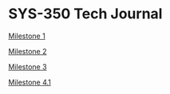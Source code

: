 # SYS-350 Tech Journal

[Milestone 1](https://github.com/seabar24/SYS-350/wiki/Milestone-1)

[Milestone 2](https://github.com/seabar24/SYS-350/wiki/Milestone-2)

[Milestone 3](https://github.com/seabar24/SYS-350/wiki/Milestone-3)

[Milestone 4.1](https://github.com/seabar24/SYS-350/wiki/Milestone-4.1)
